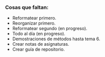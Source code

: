 ### Cosas que faltan:
- Reformatear primero.
- Reorganizar primero.
- Reformatear segundo (en progreso).
- Todo al día (en progreso).
- Demostraciones de métodos hasta tema 6.
- Crear notas de asignaturas.
- Crear guía de repositorio.
